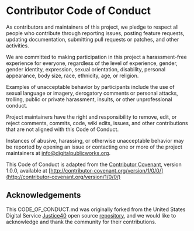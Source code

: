 # Contributor Code of Conduct

As contributors and maintainers of this project, we pledge to respect all people who contribute through reporting
issues, posting feature requests, updating documentation, submitting pull requests or patches, and other activities.

We are committed to making participation in this project a harassment-free experience for everyone, regardless of
the level of experience, gender, gender identity, expression, sexual orientation, disability, personal appearance,
body size, race, ethnicity, age, or religion.

Examples of unacceptable behavior by participants include the use of sexual language or imagery, derogatory
comments or personal attacks, trolling, public or private harassment, insults, or other unprofessional conduct.

Project maintainers have the right and responsibility to remove, edit, or reject comments, commits, code, wiki
edits, issues, and other contributions that are not aligned with this Code of Conduct.

Instances of abusive, harassing, or otherwise unacceptable behavior may be reported by opening an issue or
contacting one or more of the project maintainers at info@digitalpublicworks.org.

This Code of Conduct is adapted from the [Contributor Covenant](http://contributor-covenant.org), version 1.0.0,
available at [http://contributor-covenant.org/version/1/0/0/](http://contributor-covenant.org/version/1/0/0/)

## Acknowledgements

This CODE_OF_CONDUCT.md was originally forked from the United States Digital Service [Justice40](https://thejustice40.com)
open source [repository](https://github.com/usds/justice40-tool), and we would like to acknowledge and thank the
community for their contributions.
